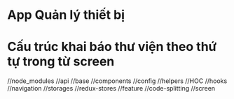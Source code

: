 # App Quản lý thiết bị

# Cấu trúc khai báo thư viện theo thứ tự trong từ screen

//node_modules
//api
//base
//components
//config
//helpers
//HOC
//hooks
//navigation
//storages
//redux-stores
//feature
//code-splitting
//screen
